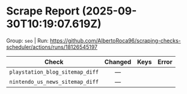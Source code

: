 # Scrape Report (2025-09-30T10:19:07.619Z)

Group: `seo`  |  Run: https://github.com/AlbertoRoca96/scraping-checks-scheduler/actions/runs/18126545197

| Check | Changed | Keys | Error |
|---|:---:|:--|:--|
| `playstation_blog_sitemap_diff` | — |  |  |
| `nintendo_us_news_sitemap_diff` | — |  |  |
